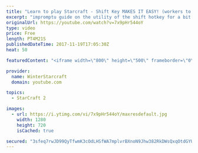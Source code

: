 ```yaml
---
title: "Learn to play Starcraft - Shift Key MAKES IT EASY! (workers to gas, waypoints, ctrl grps, moving)"
excerpt: "impromptu guide on the utility of the shift hotkey for a bit of everything"
originalUrl: https://youtube.com/watch?v=7x9pHr544oY
type: video
price: Free
length: PT4M21S
publishedDateTime: 2017-11-19T17:05:30Z
heat: 50

featuredContent: "<iframe width=\"800\" height=\"500\" frameborder=\"0\" src=\"https://www.youtube.com/embed/7x9pHr544oY\" allow=\"accelerometer; autoplay; encrypted-media; gyroscope; picture-in-picture\" allowfullscreen></iframe>"

provider:
  name: WinterStarcraft
  domain: youtube.com

topics:
  - StarCraft 2

images:
  - url: https://i.ytimg.com/vi/7x9pHr544oY/maxresdefault.jpg
    width: 1280
    height: 720
    isCached: true

secured: "3sfeq7rwJD99QyTfwmK3cOdLHSfWA7mplvrBXnoN9Jhw382RkDWsQxqOtdGYUf6qX1Jj7Mj+1z0L1LjCDhMRJ6bNHDs1kf7DUfqiG1Aabtirn9InPqNxw0yDTXeuuyqhW2p1JZJqMWmsSuFKsCsYSPRleMGbp9cJiFXIS15VKtackOink0Dpk4PXsq1GdyuEPNMN891/s/gDjVpd4llQ8k0PgpDYARG47evVu0YF4zVUCjtX6bkH7ZOFH1cWPFm5z3LNd3IbSaHAFPvrv6xQUiEP/OB2VC2BPumMHEjSoWObTqJEyBgolwbbHFWAg1ry5EMyFdD4eg2ia/YlIg5T6ytyvVexKAUquMABLESBCqCM4IOS4XnMHGwowgQVeYrSiOWsB5+Feq9ESYGfLgodT7Uz/T6d0YR4TPq4DmDlMdo=;vlLLUD8lfIMyi7nWoFTf4A=="
---
```


